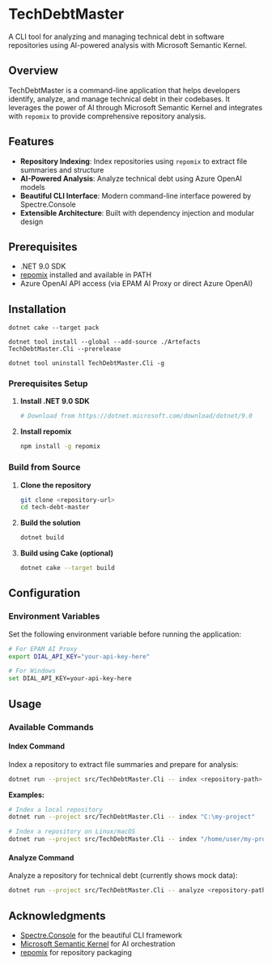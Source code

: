 # TechDebtMaster

A CLI tool for analyzing and managing technical debt in software repositories using AI-powered analysis with Microsoft Semantic Kernel.

## Overview

TechDebtMaster is a command-line application that helps developers identify, analyze, and manage technical debt in their codebases. It leverages the power of AI through Microsoft Semantic Kernel and integrates with `repomix` to provide comprehensive repository analysis.

## Features

- **Repository Indexing**: Index repositories using `repomix` to extract file summaries and structure
- **AI-Powered Analysis**: Analyze technical debt using Azure OpenAI models
- **Beautiful CLI Interface**: Modern command-line interface powered by Spectre.Console
- **Extensible Architecture**: Built with dependency injection and modular design

## Prerequisites

- .NET 9.0 SDK
- [repomix](https://github.com/yamadashy/repomix) installed and available in PATH
- Azure OpenAI API access (via EPAM AI Proxy or direct Azure OpenAI)

## Installation

`dotnet cake --target pack`

`dotnet tool install --global --add-source ./Artefacts TechDebtMaster.Cli --prerelease`

`dotnet tool uninstall TechDebtMaster.Cli -g`

### Prerequisites Setup

1. **Install .NET 9.0 SDK**
   ```bash
   # Download from https://dotnet.microsoft.com/download/dotnet/9.0
   ```

2. **Install repomix**
   ```bash
   npm install -g repomix
   ```

### Build from Source

1. **Clone the repository**
   ```bash
   git clone <repository-url>
   cd tech-debt-master
   ```

2. **Build the solution**
   ```bash
   dotnet build
   ```

3. **Build using Cake (optional)**
   ```bash
   dotnet cake --target build
   ```

## Configuration

### Environment Variables

Set the following environment variable before running the application:

```bash
# For EPAM AI Proxy
export DIAL_API_KEY="your-api-key-here"

# For Windows
set DIAL_API_KEY=your-api-key-here
```

## Usage

### Available Commands

#### Index Command
Index a repository to extract file summaries and prepare for analysis:

```bash
dotnet run --project src/TechDebtMaster.Cli -- index <repository-path>
```

**Examples:**
```bash
# Index a local repository
dotnet run --project src/TechDebtMaster.Cli -- index "C:\my-project"

# Index a repository on Linux/macOS
dotnet run --project src/TechDebtMaster.Cli -- index "/home/user/my-project"
```

#### Analyze Command
Analyze a repository for technical debt (currently shows mock data):

```bash
dotnet run --project src/TechDebtMaster.Cli -- analyze <repository-path>
```

## Acknowledgments

- [Spectre.Console](https://spectreconsole.net/) for the beautiful CLI framework
- [Microsoft Semantic Kernel](https://github.com/microsoft/semantic-kernel) for AI orchestration
- [repomix](https://github.com/yamadashy/repomix) for repository packaging
